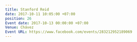 ```yaml
---
title: Stanford Reid
date: 2017-10-11 10:05:00 +07:00
position: 26
Event date: 2017-10-13 00:00:00 +07:00
Venue: Chávez
Event URL: https://www.facebook.com/events/283212952189069
---
```


